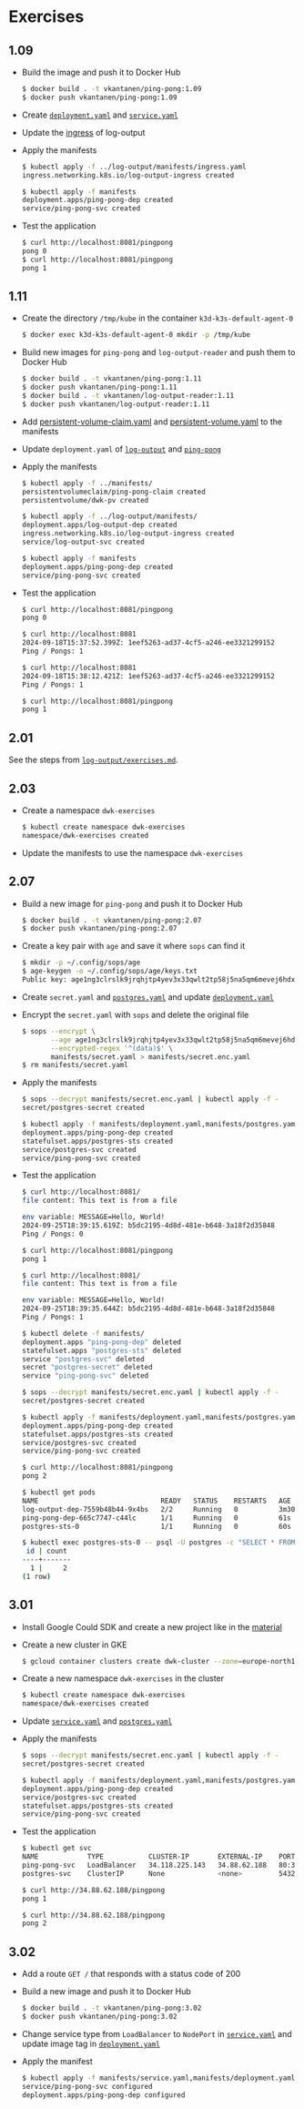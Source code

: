 # Exercises

## 1.09

- Build the image and push it to Docker Hub

  ```sh
  $ docker build . -t vkantanen/ping-pong:1.09
  $ docker push vkantanen/ping-pong:1.09
  ```

- Create [`deployment.yaml`](manifests/deployment.yaml) and [`service.yaml`](manifests/service.yaml)

- Update the [ingress](../log-output/manifests/ingress.yaml) of log-output

- Apply the manifests

  ```sh
  $ kubectl apply -f ../log-output/manifests/ingress.yaml
  ingress.networking.k8s.io/log-output-ingress created

  $ kubectl apply -f manifests
  deployment.apps/ping-pong-dep created
  service/ping-pong-svc created
  ```

- Test the application

  ```sh
  $ curl http://localhost:8081/pingpong
  pong 0
  $ curl http://localhost:8081/pingpong
  pong 1
  ```

## 1.11

- Create the directory `/tmp/kube` in the container `k3d-k3s-default-agent-0`

  ```sh
  $ docker exec k3d-k3s-default-agent-0 mkdir -p /tmp/kube
  ```

- Build new images for `ping-pong` and `log-output-reader` and push them to Docker Hub

  ```sh
  $ docker build . -t vkantanen/ping-pong:1.11
  $ docker push vkantanen/ping-pong:1.11
  $ docker build . -t vkantanen/log-output-reader:1.11
  $ docker push vkantanen/log-output-reader:1.11
  ```

- Add [persistent-volume-claim.yaml](../manifests/persistent-volume-claim.yaml) and [persistent-volume.yaml](../manifests/persistent-volume.yaml) to the manifests

- Update `deployment.yaml` of [`log-output`](../log-output/manifests/deployment.yaml) and [`ping-pong`](manifests/deployment.yaml)

- Apply the manifests

  ```sh
  $ kubectl apply -f ../manifests/
  persistentvolumeclaim/ping-pong-claim created
  persistentvolume/dwk-pv created

  $ kubectl apply -f ../log-output/manifests/
  deployment.apps/log-output-dep created
  ingress.networking.k8s.io/log-output-ingress created
  service/log-output-svc created

  $ kubectl apply -f manifests
  deployment.apps/ping-pong-dep created
  service/ping-pong-svc created
  ```

- Test the application

  ```sh
  $ curl http://localhost:8081/pingpong
  pong 0

  $ curl http://localhost:8081
  2024-09-18T15:37:52.399Z: 1eef5263-ad37-4cf5-a246-ee3321299152
  Ping / Pongs: 1

  $ curl http://localhost:8081
  2024-09-18T15:38:12.421Z: 1eef5263-ad37-4cf5-a246-ee3321299152
  Ping / Pongs: 1
  
  $ curl http://localhost:8081/pingpong
  pong 1
  ```

## 2.01

See the steps from [`log-output/exercises.md`](../log-output/exercises.md#201).

## 2.03

- Create a namespace `dwk-exercises`

  ```sh
  $ kubectl create namespace dwk-exercises
  namespace/dwk-exercises created
  ```

- Update the manifests to use the namespace `dwk-exercises`

## 2.07

- Build a new image for `ping-pong` and push it to Docker Hub

  ```sh
  $ docker build . -t vkantanen/ping-pong:2.07
  $ docker push vkantanen/ping-pong:2.07
  ```

- Create a key pair with `age` and save it where `sops` can find it

  ```sh
  $ mkdir -p ~/.config/sops/age
  $ age-keygen -o ~/.config/sops/age/keys.txt
  Public key: age1ng3clrslk9jrqhjtp4yev3x33qwlt2tp58j5na5qm6mevej6hdxslhcqq2
  ```

- Create `secret.yaml` and [`postgres.yaml`](./manifests/postgres.yaml) and update [`deployment.yaml`](./manifests/deployment.yaml)

- Encrypt the `secret.yaml` with `sops` and delete the original file

  ```sh
  $ sops --encrypt \
         --age age1ng3clrslk9jrqhjtp4yev3x33qwlt2tp58j5na5qm6mevej6hdxslhcqq2 \
         --encrypted-regex '^(data)$' \
         manifests/secret.yaml > manifests/secret.enc.yaml
  $ rm manifests/secret.yaml
  ```

- Apply the manifests

  ```sh
  $ sops --decrypt manifests/secret.enc.yaml | kubectl apply -f -
  secret/postgres-secret created

  $ kubectl apply -f manifests/deployment.yaml,manifests/postgres.yaml,manifests/service.yaml
  deployment.apps/ping-pong-dep created
  statefulset.apps/postgres-sts created
  service/postgres-svc created
  service/ping-pong-svc created
  ```

- Test the application

  ```sh
  $ curl http://localhost:8081/
  file content: This text is from a file

  env variable: MESSAGE=Hello, World!
  2024-09-25T18:39:15.619Z: b5dc2195-4d8d-481e-b648-3a18f2d35848
  Ping / Pongs: 0

  $ curl http://localhost:8081/pingpong
  pong 1

  $ curl http://localhost:8081/
  file content: This text is from a file

  env variable: MESSAGE=Hello, World!
  2024-09-25T18:39:35.644Z: b5dc2195-4d8d-481e-b648-3a18f2d35848
  Ping / Pongs: 1

  $ kubectl delete -f manifests/
  deployment.apps "ping-pong-dep" deleted
  statefulset.apps "postgres-sts" deleted
  service "postgres-svc" deleted
  secret "postgres-secret" deleted
  service "ping-pong-svc" deleted

  $ sops --decrypt manifests/secret.enc.yaml | kubectl apply -f -
  secret/postgres-secret created

  $ kubectl apply -f manifests/deployment.yaml,manifests/postgres.yaml,manifests/service.yaml
  deployment.apps/ping-pong-dep created
  statefulset.apps/postgres-sts created
  service/postgres-svc created
  service/ping-pong-svc created

  $ curl http://localhost:8081/pingpong
  pong 2

  $ kubectl get pods
  NAME                              READY   STATUS    RESTARTS   AGE
  log-output-dep-7559b48b44-9x4bs   2/2     Running   0          3m30s
  ping-pong-dep-665c7747-c44lc      1/1     Running   0          61s
  postgres-sts-0                    1/1     Running   0          60s

  $ kubectl exec postgres-sts-0 -- psql -U postgres -c "SELECT * FROM pongs"
   id | count 
  ----+-------
    1 |     2
  (1 row)
  ```

## 3.01

- Install Google Could SDK and create a new project like in the [material](https://devopswithkubernetes.com/part-3/1-introduction-to-gke)

- Create a new cluster in GKE

  ```sh
  $ gcloud container clusters create dwk-cluster --zone=europe-north1-b --cluster-version=1.29
  ```

- Create a new namespace `dwk-exercises` in the cluster

  ```sh
  $ kubectl create namespace dwk-exercises
  namespace/dwk-exercises created
  ```

- Update [`service.yaml`](./manifests/service.yaml) and [`postgres.yaml`](./manifests/postgres.yaml)

- Apply the manifests

  ```sh
  $ sops --decrypt manifests/secret.enc.yaml | kubectl apply -f -
  secret/postgres-secret created

  $ kubectl apply -f manifests/deployment.yaml,manifests/postgres.yaml,manifests/service.yaml
  deployment.apps/ping-pong-dep created
  service/postgres-svc created
  statefulset.apps/postgres-sts created
  service/ping-pong-svc created
  ```

- Test the application

  ```sh
  $ kubectl get svc                 
  NAME            TYPE           CLUSTER-IP       EXTERNAL-IP    PORT(S)        AGE
  ping-pong-svc   LoadBalancer   34.118.225.143   34.88.62.188   80:32653/TCP   105s
  postgres-svc    ClusterIP      None             <none>         5432/TCP       105s

  $ curl http://34.88.62.188/pingpong
  pong 1

  $ curl http://34.88.62.188/pingpong
  pong 2
  ```

## 3.02

- Add a route `GET /` that responds with a status code of 200

- Build a new image and push it to Docker Hub

  ```sh
  $ docker build . -t vkantanen/ping-pong:3.02
  $ docker push vkantanen/ping-pong:3.02
  ```

- Change service type from `LoadBalancer` to `NodePort` in [`service.yaml`](./manifests/service.yaml) and update image tag in [`deployment.yaml`](./manifests/deployment.yaml)

- Apply the manifest

  ```sh
  $ kubectl apply -f manifests/service.yaml,manifests/deployment.yaml
  service/ping-pong-svc configured
  deployment.apps/ping-pong-dep configured
  ```
